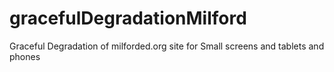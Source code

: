 # gracefulDegradationMilford
Graceful Degradation of milforded.org site for Small screens and tablets and phones
